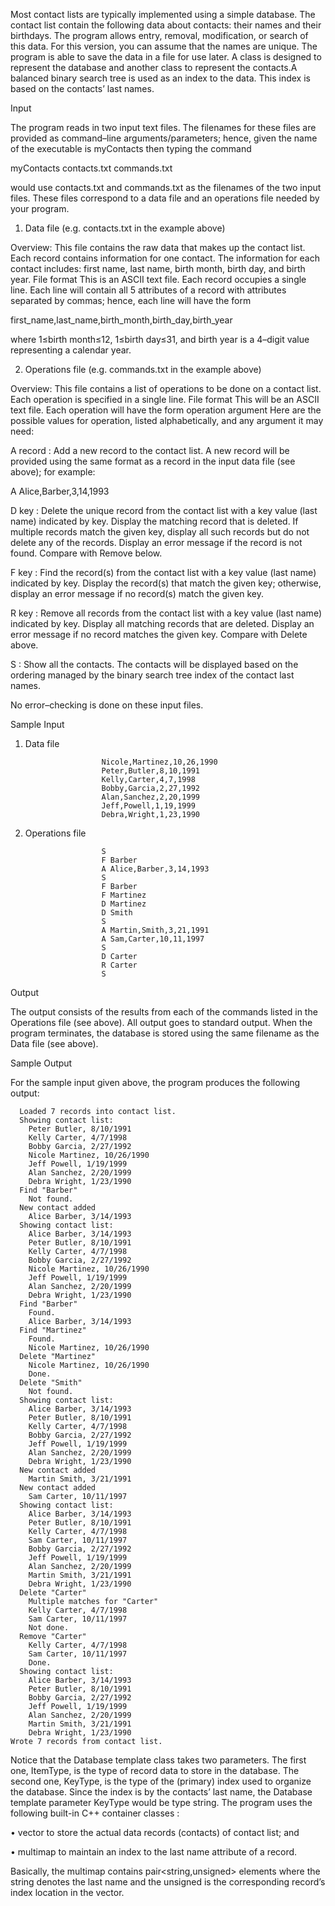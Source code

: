 Most contact lists are typically implemented using a simple database. 
The contact list contain the following data about contacts: their names and their birthdays. The program allows entry, removal, modification, or search of this data. For this version, you can assume that the names are unique. The
program is able to save the data in a file for use later. A class is designed to represent the database and another class to represent the contacts.A balanced binary search tree is used as
an index to the data. This index is based on the contacts’ last names.


Input


The program reads in two input text files. The filenames for these files are provided as command–line arguments/parameters; hence, given the name of the executable is myContacts then typing the command

myContacts contacts.txt commands.txt

would use contacts.txt and commands.txt as the filenames of the two input files. These files correspond to a data file and
an operations file needed by your program.


1. Data file (e.g. contacts.txt in the example above)

Overview: This file contains the raw data that makes up the contact list. Each record contains information for one
contact. The information for each contact includes: first name, last name, birth month, birth day, and birth year.
File format This is an ASCII text file. Each record occupies a single line. Each line will contain all 5 attributes
of a record with attributes separated by commas; hence, each line will have the form

first_name,last_name,birth_month,birth_day,birth_year

where 1≤birth month≤12, 1≤birth day≤31, and birth year is a 4–digit value representing a calendar year.


2. Operations file (e.g. commands.txt in the example above)


Overview:  This file contains a list of operations to be done on a contact list. Each operation is specified in a single
line.
File format This will be an ASCII text file. Each operation will have the form
operation argument
Here are the possible values for operation, listed alphabetically, and any argument it may need:

A record : Add a new record to the contact list. A new record will be provided using the same format as a record
in the input data file (see above); for example:


A Alice,Barber,3,14,1993


D key : Delete the unique record from the contact list with a key value (last name) indicated by key. Display the
matching record that is deleted. If multiple records match the given key, display all such records but do not
delete any of the records. Display an error message if the record is not found. Compare with Remove below.


F key : Find the record(s) from the contact list with a key value (last name) indicated by key. Display the record(s)
that match the given key; otherwise, display an error message if no record(s) match the given key.


R key : Remove all records from the contact list with a key value (last name) indicated by key. Display all matching
records that are deleted. Display an error message if no record matches the given key. Compare with Delete
above.


S : Show all the contacts. The contacts will be displayed based on the ordering managed by the binary search tree
index of the contact last names.

No error–checking is done on these input files.


Sample Input


1. Data file

                        Nicole,Martinez,10,26,1990
                        Peter,Butler,8,10,1991
                        Kelly,Carter,4,7,1998
                        Bobby,Garcia,2,27,1992
                        Alan,Sanchez,2,20,1999
                        Jeff,Powell,1,19,1999
                        Debra,Wright,1,23,1990
            
2. Operations file

                        S
                        F Barber
                        A Alice,Barber,3,14,1993
                        S
                        F Barber
                        F Martinez
                        D Martinez
                        D Smith
                        S
                        A Martin,Smith,3,21,1991
                        A Sam,Carter,10,11,1997
                        S
                        D Carter
                        R Carter
                        S


Output


The output consists of the results from each of the commands listed in the Operations file (see above). All output goes to
standard output. When the program terminates, the database is stored using the same filename as the Data file (see above).

Sample Output


For the sample input given above, the program produces the following output:

      Loaded 7 records into contact list.
      Showing contact list:
        Peter Butler, 8/10/1991
        Kelly Carter, 4/7/1998
        Bobby Garcia, 2/27/1992
        Nicole Martinez, 10/26/1990
        Jeff Powell, 1/19/1999
        Alan Sanchez, 2/20/1999
        Debra Wright, 1/23/1990
      Find "Barber"
        Not found.
      New contact added
        Alice Barber, 3/14/1993
      Showing contact list:
        Alice Barber, 3/14/1993
        Peter Butler, 8/10/1991
        Kelly Carter, 4/7/1998
        Bobby Garcia, 2/27/1992
        Nicole Martinez, 10/26/1990
        Jeff Powell, 1/19/1999
        Alan Sanchez, 2/20/1999
        Debra Wright, 1/23/1990
      Find "Barber"
        Found.
        Alice Barber, 3/14/1993
      Find "Martinez"
        Found.
        Nicole Martinez, 10/26/1990
      Delete "Martinez"
        Nicole Martinez, 10/26/1990
        Done.
      Delete "Smith"
        Not found.
      Showing contact list:
        Alice Barber, 3/14/1993
        Peter Butler, 8/10/1991
        Kelly Carter, 4/7/1998
        Bobby Garcia, 2/27/1992
        Jeff Powell, 1/19/1999
        Alan Sanchez, 2/20/1999
        Debra Wright, 1/23/1990
      New contact added
        Martin Smith, 3/21/1991
      New contact added
        Sam Carter, 10/11/1997
      Showing contact list:
        Alice Barber, 3/14/1993
        Peter Butler, 8/10/1991
        Kelly Carter, 4/7/1998
        Sam Carter, 10/11/1997
        Bobby Garcia, 2/27/1992
        Jeff Powell, 1/19/1999
        Alan Sanchez, 2/20/1999
        Martin Smith, 3/21/1991
        Debra Wright, 1/23/1990
      Delete "Carter"
        Multiple matches for "Carter"
        Kelly Carter, 4/7/1998
        Sam Carter, 10/11/1997
        Not done.
      Remove "Carter"
        Kelly Carter, 4/7/1998
        Sam Carter, 10/11/1997
        Done.
      Showing contact list:
        Alice Barber, 3/14/1993
        Peter Butler, 8/10/1991
        Bobby Garcia, 2/27/1992
        Jeff Powell, 1/19/1999
        Alan Sanchez, 2/20/1999
        Martin Smith, 3/21/1991
        Debra Wright, 1/23/1990
    Wrote 7 records from contact list.
 

Notice that the Database template class takes two parameters. The first one, ItemType, is the type of record data to store
in the database. The second one, KeyType, is the type of the (primary) index used to organize the database. Since the index is by
the contacts’ last name, the Database template parameter KeyType would be type string.
The program uses the following built-in C++ container classes :

• vector to store the actual data records (contacts) of contact list; and

• multimap to maintain an index to the last name attribute of a record.

Basically, the multimap contains pair<string,unsigned> elements where the string denotes the last name and the
unsigned is the corresponding record’s index location in the vector.
